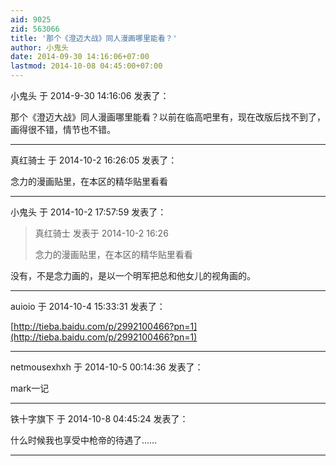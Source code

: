 ```yaml
---
aid: 9025
zid: 563066
title: '那个《澄迈大战》同人漫画哪里能看？'
author: 小鬼头
date: 2014-09-30 14:16:06+07:00
lastmod: 2014-10-08 04:45:00+07:00
---
```


小鬼头 于 2014-9-30 14:16:06 发表了：

那个《澄迈大战》同人漫画哪里能看？以前在临高吧里有，现在改版后找不到了，画得很不错，情节也不错。

---------

真红骑士 于 2014-10-2 16:26:05 发表了：

念力的漫画贴里，在本区的精华贴里看看

---------

小鬼头 于 2014-10-2 17:57:59 发表了：

> 真红骑士 发表于 2014-10-2 16:26
> 
> 念力的漫画贴里，在本区的精华贴里看看



没有，不是念力画的，是以一个明军把总和他女儿的视角画的。

---------

auioio 于 2014-10-4 15:33:31 发表了：

[http://tieba.baidu.com/p/2992100466?pn=1](http://tieba.baidu.com/p/2992100466?pn=1)

---------

netmousexhxh 于 2014-10-5 00:14:36 发表了：

mark一记

---------

铁十字旗下 于 2014-10-8 04:45:24 发表了：

什么时候我也享受中枪帝的待遇了……

---------


